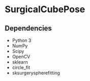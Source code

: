 # SurgicalCubePose




## Dependencies

* Python 3
* NumPy
* Scipy
* OpenCV
* sklearn
* circle_fit
* sksurgeryspherefitting
